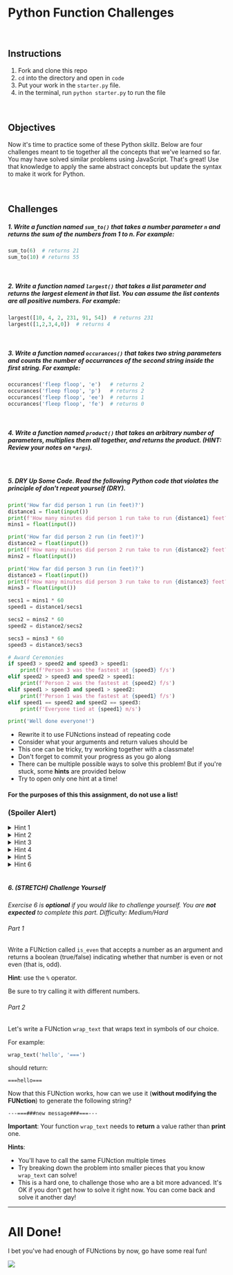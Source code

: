 # Python Function Challenges

<br>

## Instructions

1. Fork and clone this repo
2. `cd` into the directory and open in `code`
3. Put your work in the `starter.py` file.
4. in the terminal, run `python starter.py` to run the file


<br>

## Objectives

Now it's time to practice some of these Python skillz. Below are four challenges meant to tie together all the concepts that we've learned so far. You may have solved similar problems using JavaScript. That's great! Use that knowledge to apply the same abstract concepts but update the syntax to make it work for Python.

<br>

## Challenges

##### 1. Write a function named `sum_to()` that takes a number parameter `n` and returns the sum of the numbers from 1 to n. For example:

```python
sum_to(6)  # returns 21
sum_to(10) # returns 55
```

<br>

##### 2. Write a function named `largest()` that takes a list parameter and returns the largest element in that list. You can assume the list contents are all *positive* numbers. For example:

```python
largest([10, 4, 2, 231, 91, 54])  # returns 231
largest([1,2,3,4,0])  # returns 4
```

<br>

##### 3. Write a function named `occurances()` that takes two string parameters and counts the number of occurrances of the second string inside the first string. For example:

```python
occurances('fleep floop', 'e')   # returns 2
occurances('fleep floop', 'p')   # returns 2
occurances('fleep floop', 'ee')  # returns 1
occurances('fleep floop', 'fe')  # returns 0
```

<br>

##### 4. Write a function named `product()` that takes an *arbitrary* number of parameters, multiplies them all together, and returns the product. (HINT: Review your notes on `*args`).

<br>

##### 5. DRY Up Some Code. Read the following Python code that violates the principle of *don't repeat yourself* (DRY).

```python
print('How far did person 1 run (in feet)?')
distance1 = float(input())
print(f'How many minutes did person 1 run take to run {distance1} feet?')
mins1 = float(input())

print('How far did person 2 run (in feet)?')
distance2 = float(input())
print(f'How many minutes did person 2 run take to run {distance2} feet?')
mins2 = float(input())

print('How far did person 3 run (in feet)?')
distance3 = float(input())
print(f'How many minutes did person 3 run take to run {distance3} feet?')
mins3 = float(input())

secs1 = mins1 * 60
speed1 = distance1/secs1

secs2 = mins2 * 60
speed2 = distance2/secs2

secs3 = mins3 * 60
speed3 = distance3/secs3

# Award Ceremonies
if speed3 > speed2 and speed3 > speed1:
    print(f'Person 3 was the fastest at {speed3} f/s')
elif speed2 > speed3 and speed2 > speed1:
    print(f'Person 2 was the fastest at {speed2} f/s')
elif speed1 > speed3 and speed1 > speed2:
    print(f'Person 1 was the fastest at {speed1} f/s')
elif speed1 == speed2 and speed2 == speed3:
    print(f'Everyone tied at {speed1} m/s')

print('Well done everyone!')
```

* Rewrite it to use FUNctions instead of repeating code
* Consider what your arguments and return values should be
* This one can be tricky, try working together with a classmate!
* Don't forget to commit your progress as you go along
* There can be multiple possible ways to solve this problem! But if you're stuck, some **hints** are provided below
* Try to open only one hint at a time!

#### For the purposes of this this assignment, do not use a list!

### (Spoiler Alert)

<details>
<summary>Hint 1</summary>
There is no need to re-write the "Awards Ceremonies" part of the code, because it's not repeated!
</details>

<details>
<summary>Hint 2</summary>
Start by writing a FUNction to ask for the distance that a person has run. e.g. `ask_for_distance`

What argument(s) does this FUNction need?

What should be the return value of this FUNction?
</details>

<details>
<summary>Hint 3</summary>
Try writing another FUNction to ask for the minutes that a person has run. e.g. `ask_for_minutes`

What argument(s) does this FUNction need? Just one or more than one?

What should be the return value of this FUNction?
</details>

<details>
<summary>Hint 4</summary>
Try writing another FUNction to compute the speed in terms of feet per second. e.g. `compute_speed`

What argument(s) does this FUNction need? Just one or more than one?

What should be the return value of this FUNction?
</details>

<details>
<summary>Hint 5</summary>
Try writing another FUNction that uses all of the previous 3 FUNctions that we wrote. e.g. `run`

This FUNction should ask for that particular runner's distance, ask for that particular runner's minutes, and then compute the speed.

What argument(s) does this FUNction need? Just one or more than one?

What should be the return value of this FUNction?
</details>

<details>
<summary>Hint 6</summary>
That's all I got for ya!!!!
</details>


<br>


##### 6. (STRETCH) Challenge Yourself

_Exercise 6 is **optional** if you would like to challenge yourself. You are **not expected** to complete this part. Difficulty: Medium/Hard_

###### Part 1

Write a FUNction called `is_even` that accepts a number as an argument and returns a boolean (true/false) indicating whether that number is even or not even (that is, odd).

**Hint**: use the `%` operator.

Be sure to try calling it with different numbers.

###### Part 2

Let's write a FUNction `wrap_text` that wraps text in symbols of our choice.

For example:

```python
wrap_text('hello', '===')
```

should return:

```
===hello===
```

Now that this FUNction works, how can we use it (**without modifying the FUNction**) to generate the following string?

```
---===###new message###===---
```

**Important**: Your function `wrap_text` needs to **return** a value rather than **print** one.

**Hints**:

* You'll have to call the same FUNction multiple times
* Try breaking down the problem into smaller pieces that you know `wrap_text` can solve!
* This is a hard one, to challenge those who are a bit more advanced. It's OK if you don't get how to solve it right now. You can come back and solve it another day!

---

# All Done!

I bet you've had enough of FUNctions by now, go have some real fun!

![](https://media.giphy.com/media/xT0BKiK5sOCVdBUhiM/source.gif)


